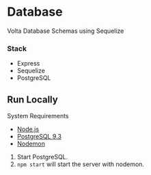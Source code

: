 # Database
Volta Database Schemas using Sequelize

### Stack

- Express
- Sequelize
- PostgreSQL

## Run Locally

System Requirements

- [Node.js](https://nodejs.org/download/)
- [PostgreSQL 9.3](http://www.postgresql.org/docs/9.3/interactive/installation.html)
- [Nodemon](http://nodemon.io/)

1. Start PostgreSQL.
2. `npm start` will start the server with nodemon.